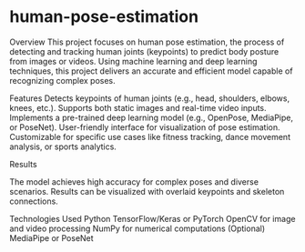 # human-pose-estimation
Overview
This project focuses on human pose estimation, the process of detecting and tracking human joints (keypoints) to predict body posture from images or videos. Using machine learning and deep learning techniques, this project delivers an accurate and efficient model capable of recognizing complex poses.

Features
Detects keypoints of human joints (e.g., head, shoulders, elbows, knees, etc.).
Supports both static images and real-time video inputs.
Implements a pre-trained deep learning model (e.g., OpenPose, MediaPipe, or PoseNet).
User-friendly interface for visualization of pose estimation.
Customizable for specific use cases like fitness tracking, dance movement analysis, or sports analytics.

Results

The model achieves high accuracy for complex poses and diverse scenarios. Results can be visualized with overlaid keypoints and skeleton connections.

Technologies Used
Python
TensorFlow/Keras or PyTorch
OpenCV for image and video processing
NumPy for numerical computations
(Optional) MediaPipe or PoseNet
